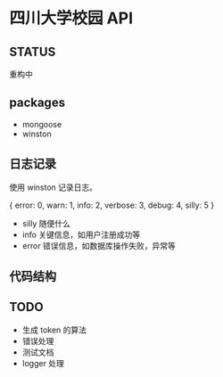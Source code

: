 # 四川大学校园 API

## STATUS

重构中

## packages

+ mongoose
+ winston


## 日志记录

使用 winston 记录日志。

{ error: 0, warn: 1, info: 2, verbose: 3, debug: 4, silly: 5 }

+ silly 随便什么
+ info 关键信息，如用户注册成功等
+ error 错误信息，如数据库操作失败，异常等

## 代码结构



## TODO

+ 生成 token 的算法
+ 错误处理
+ 测试文档
+ logger 处理


